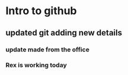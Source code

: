 # Intro to github

## updated git adding new details

### update made from the office

### Rex is working today
